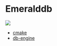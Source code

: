 # Emeralddb

![]([![builddb](https://github.com/Rembrant777/db-engine/actions/workflows/build.yml/badge.svg)](https://github.com/Rembrant777/db-engine/actions/workflows/build.yml))

* [cmake](https://github.com/ttroy50/cmake-examples)
* [db-engine](https://github.com/wangzhonnew/emeralddb)
